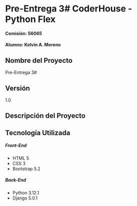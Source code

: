 # Pre-Entrega 3# CoderHouse - Python Flex
#### Comisión: 56065
#### Alumno: Kelvin A. Moreno

## Nombre del Proyecto
Pre-Entrega 3#

## Versión
1.0

## Descripción del Proyecto


## Tecnología Utilizada

##### Front-End
- HTML 5
- CSS 3
- Bootstrap 5.2

##### Back-End
- Python 3.12.1
- Django 5.0.1